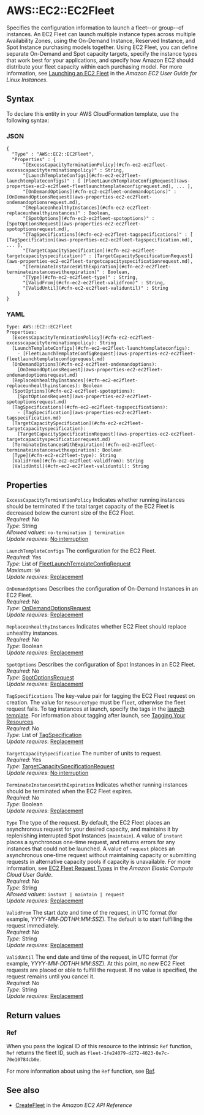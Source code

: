 # AWS::EC2::EC2Fleet<a name="aws-resource-ec2-ec2fleet"></a>

Specifies the configuration information to launch a fleet\-\-or group\-\-of instances\. An EC2 Fleet can launch multiple instance types across multiple Availability Zones, using the On\-Demand Instance, Reserved Instance, and Spot Instance purchasing models together\. Using EC2 Fleet, you can define separate On\-Demand and Spot capacity targets, specify the instance types that work best for your applications, and specify how Amazon EC2 should distribute your fleet capacity within each purchasing model\. For more information, see [Launching an EC2 Fleet](https://docs.aws.amazon.com/AWSEC2/latest/UserGuide/ec2-fleet.html) in the *Amazon EC2 User Guide for Linux Instances*\.

## Syntax<a name="aws-resource-ec2-ec2fleet-syntax"></a>

To declare this entity in your AWS CloudFormation template, use the following syntax:

### JSON<a name="aws-resource-ec2-ec2fleet-syntax.json"></a>

```
{
  "Type" : "AWS::EC2::EC2Fleet",
  "Properties" : {
      "[ExcessCapacityTerminationPolicy](#cfn-ec2-ec2fleet-excesscapacityterminationpolicy)" : String,
      "[LaunchTemplateConfigs](#cfn-ec2-ec2fleet-launchtemplateconfigs)" : [ [FleetLaunchTemplateConfigRequest](aws-properties-ec2-ec2fleet-fleetlaunchtemplateconfigrequest.md), ... ],
      "[OnDemandOptions](#cfn-ec2-ec2fleet-ondemandoptions)" : [OnDemandOptionsRequest](aws-properties-ec2-ec2fleet-ondemandoptionsrequest.md),
      "[ReplaceUnhealthyInstances](#cfn-ec2-ec2fleet-replaceunhealthyinstances)" : Boolean,
      "[SpotOptions](#cfn-ec2-ec2fleet-spotoptions)" : [SpotOptionsRequest](aws-properties-ec2-ec2fleet-spotoptionsrequest.md),
      "[TagSpecifications](#cfn-ec2-ec2fleet-tagspecifications)" : [ [TagSpecification](aws-properties-ec2-ec2fleet-tagspecification.md), ... ],
      "[TargetCapacitySpecification](#cfn-ec2-ec2fleet-targetcapacityspecification)" : [TargetCapacitySpecificationRequest](aws-properties-ec2-ec2fleet-targetcapacityspecificationrequest.md),
      "[TerminateInstancesWithExpiration](#cfn-ec2-ec2fleet-terminateinstanceswithexpiration)" : Boolean,
      "[Type](#cfn-ec2-ec2fleet-type)" : String,
      "[ValidFrom](#cfn-ec2-ec2fleet-validfrom)" : String,
      "[ValidUntil](#cfn-ec2-ec2fleet-validuntil)" : String
    }
}
```

### YAML<a name="aws-resource-ec2-ec2fleet-syntax.yaml"></a>

```
Type: AWS::EC2::EC2Fleet
Properties: 
  [ExcessCapacityTerminationPolicy](#cfn-ec2-ec2fleet-excesscapacityterminationpolicy): String
  [LaunchTemplateConfigs](#cfn-ec2-ec2fleet-launchtemplateconfigs): 
    - [FleetLaunchTemplateConfigRequest](aws-properties-ec2-ec2fleet-fleetlaunchtemplateconfigrequest.md)
  [OnDemandOptions](#cfn-ec2-ec2fleet-ondemandoptions): 
    [OnDemandOptionsRequest](aws-properties-ec2-ec2fleet-ondemandoptionsrequest.md)
  [ReplaceUnhealthyInstances](#cfn-ec2-ec2fleet-replaceunhealthyinstances): Boolean
  [SpotOptions](#cfn-ec2-ec2fleet-spotoptions): 
    [SpotOptionsRequest](aws-properties-ec2-ec2fleet-spotoptionsrequest.md)
  [TagSpecifications](#cfn-ec2-ec2fleet-tagspecifications): 
    - [TagSpecification](aws-properties-ec2-ec2fleet-tagspecification.md)
  [TargetCapacitySpecification](#cfn-ec2-ec2fleet-targetcapacityspecification): 
    [TargetCapacitySpecificationRequest](aws-properties-ec2-ec2fleet-targetcapacityspecificationrequest.md)
  [TerminateInstancesWithExpiration](#cfn-ec2-ec2fleet-terminateinstanceswithexpiration): Boolean
  [Type](#cfn-ec2-ec2fleet-type): String
  [ValidFrom](#cfn-ec2-ec2fleet-validfrom): String
  [ValidUntil](#cfn-ec2-ec2fleet-validuntil): String
```

## Properties<a name="aws-resource-ec2-ec2fleet-properties"></a>

`ExcessCapacityTerminationPolicy`  <a name="cfn-ec2-ec2fleet-excesscapacityterminationpolicy"></a>
Indicates whether running instances should be terminated if the total target capacity of the EC2 Fleet is decreased below the current size of the EC2 Fleet\.  
*Required*: No  
*Type*: String  
*Allowed values*: `no-termination | termination`  
*Update requires*: [No interruption](https://docs.aws.amazon.com/AWSCloudFormation/latest/UserGuide/using-cfn-updating-stacks-update-behaviors.html#update-no-interrupt)

`LaunchTemplateConfigs`  <a name="cfn-ec2-ec2fleet-launchtemplateconfigs"></a>
The configuration for the EC2 Fleet\.  
*Required*: Yes  
*Type*: List of [FleetLaunchTemplateConfigRequest](aws-properties-ec2-ec2fleet-fleetlaunchtemplateconfigrequest.md)  
*Maximum*: `50`  
*Update requires*: [Replacement](https://docs.aws.amazon.com/AWSCloudFormation/latest/UserGuide/using-cfn-updating-stacks-update-behaviors.html#update-replacement)

`OnDemandOptions`  <a name="cfn-ec2-ec2fleet-ondemandoptions"></a>
Describes the configuration of On\-Demand Instances in an EC2 Fleet\.  
*Required*: No  
*Type*: [OnDemandOptionsRequest](aws-properties-ec2-ec2fleet-ondemandoptionsrequest.md)  
*Update requires*: [Replacement](https://docs.aws.amazon.com/AWSCloudFormation/latest/UserGuide/using-cfn-updating-stacks-update-behaviors.html#update-replacement)

`ReplaceUnhealthyInstances`  <a name="cfn-ec2-ec2fleet-replaceunhealthyinstances"></a>
Indicates whether EC2 Fleet should replace unhealthy instances\.  
*Required*: No  
*Type*: Boolean  
*Update requires*: [Replacement](https://docs.aws.amazon.com/AWSCloudFormation/latest/UserGuide/using-cfn-updating-stacks-update-behaviors.html#update-replacement)

`SpotOptions`  <a name="cfn-ec2-ec2fleet-spotoptions"></a>
Describes the configuration of Spot Instances in an EC2 Fleet\.  
*Required*: No  
*Type*: [SpotOptionsRequest](aws-properties-ec2-ec2fleet-spotoptionsrequest.md)  
*Update requires*: [Replacement](https://docs.aws.amazon.com/AWSCloudFormation/latest/UserGuide/using-cfn-updating-stacks-update-behaviors.html#update-replacement)

`TagSpecifications`  <a name="cfn-ec2-ec2fleet-tagspecifications"></a>
The key\-value pair for tagging the EC2 Fleet request on creation\. The value for `ResourceType` must be `fleet`, otherwise the fleet request fails\. To tag instances at launch, specify the tags in the [launch template](https://docs.aws.amazon.com/AWSEC2/latest/UserGuide/ec2-launch-templates.html#create-launch-template)\. For information about tagging after launch, see [Tagging Your Resources](https://docs.aws.amazon.com/AWSEC2/latest/UserGuide/Using_Tags.html#tag-resources)\.   
*Required*: No  
*Type*: List of [TagSpecification](aws-properties-ec2-ec2fleet-tagspecification.md)  
*Update requires*: [Replacement](https://docs.aws.amazon.com/AWSCloudFormation/latest/UserGuide/using-cfn-updating-stacks-update-behaviors.html#update-replacement)

`TargetCapacitySpecification`  <a name="cfn-ec2-ec2fleet-targetcapacityspecification"></a>
The number of units to request\.  
*Required*: Yes  
*Type*: [TargetCapacitySpecificationRequest](aws-properties-ec2-ec2fleet-targetcapacityspecificationrequest.md)  
*Update requires*: [No interruption](https://docs.aws.amazon.com/AWSCloudFormation/latest/UserGuide/using-cfn-updating-stacks-update-behaviors.html#update-no-interrupt)

`TerminateInstancesWithExpiration`  <a name="cfn-ec2-ec2fleet-terminateinstanceswithexpiration"></a>
Indicates whether running instances should be terminated when the EC2 Fleet expires\.  
*Required*: No  
*Type*: Boolean  
*Update requires*: [Replacement](https://docs.aws.amazon.com/AWSCloudFormation/latest/UserGuide/using-cfn-updating-stacks-update-behaviors.html#update-replacement)

`Type`  <a name="cfn-ec2-ec2fleet-type"></a>
The type of the request\. By default, the EC2 Fleet places an asynchronous request for your desired capacity, and maintains it by replenishing interrupted Spot Instances \(`maintain`\)\. A value of `instant` places a synchronous one\-time request, and returns errors for any instances that could not be launched\. A value of `request` places an asynchronous one\-time request without maintaining capacity or submitting requests in alternative capacity pools if capacity is unavailable\. For more information, see [EC2 Fleet Request Types](https://docs.aws.amazon.com/AWSEC2/latest/UserGuide/ec2-fleet-configuration-strategies.html#ec2-fleet-request-type) in the *Amazon Elastic Compute Cloud User Guide*\.  
*Required*: No  
*Type*: String  
*Allowed values*: `instant | maintain | request`  
*Update requires*: [Replacement](https://docs.aws.amazon.com/AWSCloudFormation/latest/UserGuide/using-cfn-updating-stacks-update-behaviors.html#update-replacement)

`ValidFrom`  <a name="cfn-ec2-ec2fleet-validfrom"></a>
The start date and time of the request, in UTC format \(for example, *YYYY*\-*MM*\-*DD*T*HH*:*MM*:*SS*Z\)\. The default is to start fulfilling the request immediately\.  
*Required*: No  
*Type*: String  
*Update requires*: [Replacement](https://docs.aws.amazon.com/AWSCloudFormation/latest/UserGuide/using-cfn-updating-stacks-update-behaviors.html#update-replacement)

`ValidUntil`  <a name="cfn-ec2-ec2fleet-validuntil"></a>
The end date and time of the request, in UTC format \(for example, *YYYY*\-*MM*\-*DD*T*HH*:*MM*:*SS*Z\)\. At this point, no new EC2 Fleet requests are placed or able to fulfill the request\. If no value is specified, the request remains until you cancel it\.  
*Required*: No  
*Type*: String  
*Update requires*: [Replacement](https://docs.aws.amazon.com/AWSCloudFormation/latest/UserGuide/using-cfn-updating-stacks-update-behaviors.html#update-replacement)

## Return values<a name="aws-resource-ec2-ec2fleet-return-values"></a>

### Ref<a name="aws-resource-ec2-ec2fleet-return-values-ref"></a>

When you pass the logical ID of this resource to the intrinsic `Ref` function, `Ref` returns the fleet ID, such as `fleet-1fe24079-d272-4023-8e7c-70e10784cb0e`\.

For more information about using the `Ref` function, see [Ref](https://docs.aws.amazon.com/AWSCloudFormation/latest/UserGuide/intrinsic-function-reference-ref.html)\.

## See also<a name="aws-resource-ec2-ec2fleet--seealso"></a>
+  [CreateFleet](https://docs.aws.amazon.com/AWSEC2/latest/APIReference/API_CreateFleet.html) in the *Amazon EC2 API Reference* 